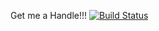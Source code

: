 Get me a Handle!!! [![Build Status](https://secure.travis-ci.org/idlisingh/getmeahandle.png)](http://travis-ci.org/idlisingh/getmeahandle)
